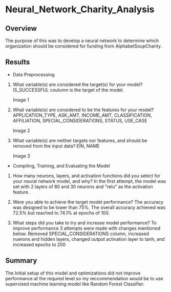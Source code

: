 # Neural_Network_Charity_Analysis
## Overview
The purpose of this was to develop a neural network to determine which organization should be considered for funding from AlphabetSoupCharity.

## Results
* Data Preprocessing
1. What variable(s) are considered the target(s) for your model?
   IS_SUCCESSFUL coulumn is the target of the model.

   Image 1

2. What variable(s) are considered to be the features for your model?
   APPLICATION_TYPE, ASK_AMT, INCOME_AMT, CLASSIFICATION, AFFILIATION, SPECIAL_CONSIDERATIONS, STATUS, USE_CASE

   Image 2



3. What variable(s) are neither targets nor features, and should be removed from the input data?
   EIN, NAME

   Image 3


* Compiling, Training, and Evaluating the Model
1. How many neurons, layers, and activation functions did you select for your neural network model, and why?
   In the first attempt, the model was set with 2 layers of 80 and 30 neurons and "relu" as the activation feature.


2. Were you able to achieve the target model performance?
  The accuracy was designed to be lower than 75%. The overall accuracy achieved was 72.5% but reached to 74.1% at epochs of 100.


3. What steps did you take to try and increase model performance?
   To improve performance 3 attempts were made with changes mentioned below.
   Removed SPECIAL_CONSIDERATIONS column, increased nuerons and hidden layers, changed output activation layer to tanh, and increased epochs to 200

## Summary
The Initial setup of this model and optimizations did not improve performance at the requred level so my reccommendation would be to use supervised machine learning model like Random Forest Classifier.


